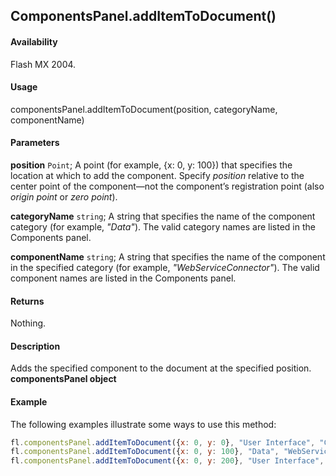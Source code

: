 ## ComponentsPanel.addItemToDocument()

#### Availability

Flash MX 2004.

#### Usage

componentsPanel.addItemToDocument(position, categoryName, componentName)

#### Parameters

**position** `Point`; A point (for example, {x: 0, y: 100}) that specifies the location at which to add the component. Specify *position* relative to the center point of the component—not the component’s registration point (also *origin point* or *zero point*).

**categoryName** `string`; A string that specifies the name of the component category (for example, *"Data"*). The valid category names are listed in the Components panel.

**componentName** `string`; A string that specifies the name of the component in the specified category (for example, *"WebServiceConnector"*). The valid component names are listed in the Components panel.

#### Returns

Nothing.

#### Description

Adds the specified component to the document at the specified position.
**componentsPanel object**

#### Example

The following examples illustrate some ways to use this method:

```javascript
fl.componentsPanel.addItemToDocument({x: 0, y: 0}, "User Interface", "CheckBox");
fl.componentsPanel.addItemToDocument({x: 0, y: 100}, "Data", "WebServiceConnector");
fl.componentsPanel.addItemToDocument({x: 0, y: 200}, "User Interface", "Button");
```
